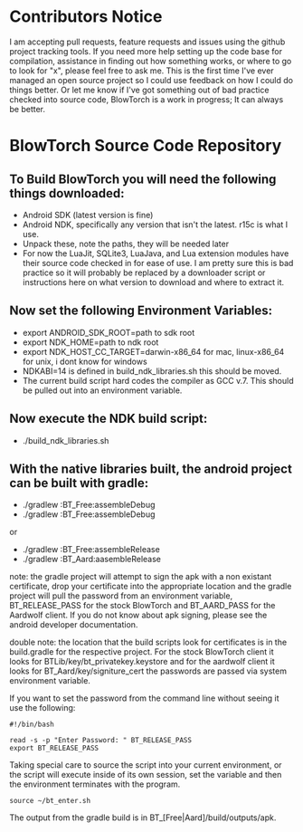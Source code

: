 # Contributors Notice

I am accepting pull requests, feature requests and issues using the github project tracking tools. If you need more help setting up the code base for compilation, assistance in finding out how something works, or where to go to look for "x", please feel free to ask me. This is the first time I've ever managed an open source project so I could use feedback on how I could do things better. Or let me know if I've got something out of bad practice checked into source code, BlowTorch is a work in progress; It can always be better.

# BlowTorch Source Code Repository

## To Build BlowTorch you will need the following things downloaded:

* Android SDK (latest version is fine)
* Android NDK, specifically any version that isn't the latest. r15c is what I use.
* Unpack these, note the paths, they will be needed later
* For now the LuaJit, SQLite3, LuaJava, and Lua extension modules have their source code checked in for ease of use. I am pretty sure this is bad practice so it will probably be replaced by a downloader script or instructions here on what version to download and where to extract it.


## Now set the following Environment Variables:

* export ANDROID_SDK_ROOT=path to sdk root
* export NDK_HOME=path to ndk root
* export NDK_HOST_CC_TARGET=darwin-x86_64 for mac, linux-x86_64 for unix, i dont know for windows
* NDKABI=14 is defined in build_ndk_libraries.sh this should be moved.
* The current build script hard codes the compiler as GCC v.7. This should be pulled out into an environment variable.

## Now execute the NDK build script:

* ./build_ndk_libraries.sh

## With the native libraries built, the android project can be built with gradle:


* ./gradlew :BT_Free:assembleDebug
* ./gradlew :BT_Free:assembleDebug

or

* ./gradlew :BT_Free:assembleRelease
* ./gradlew :BT_Aard:aasembleRelease

note: the gradle project will attempt to sign the apk with a non existant certificate, drop your certificate into the appropriate location and the gradle project will pull the password from an environment variable, BT_RELEASE_PASS for the stock BlowTorch and BT_AARD_PASS for the Aardwolf client. If you do not know about apk signing, please see the android developer documentation.

double note: the location that the build scripts look for certificates is in the build.gradle for the respective project. For the stock BlowTorch client it looks for BTLib/key/bt_privatekey.keystore and for the aardwolf client it looks for BT_Aard/key/signiture_cert the passwords are passed via system environment variable.

If you want to set the password from the command line without seeing it use the following:
```shell
#!/bin/bash
 
read -s -p "Enter Password: " BT_RELEASE_PASS
export BT_RELEASE_PASS
```
Taking special care to source the script into your current environment, or the script will execute inside of its own session, set the variable and then the environment terminates with the program.
```shell
source ~/bt_enter.sh
```

The output from the gradle build is in BT_[Free|Aard]/build/outputs/apk.
 

